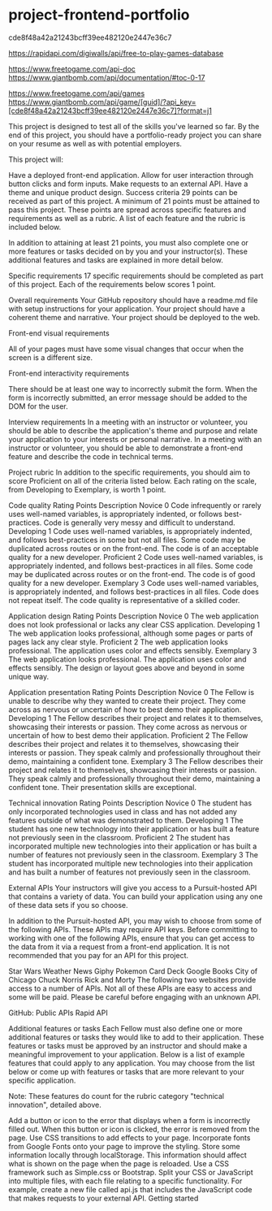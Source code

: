 # project-frontend-portfolio
cde8f48a42a21243bcff39ee482120e2447e36c7

https://rapidapi.com/digiwalls/api/free-to-play-games-database

https://www.freetogame.com/api-doc
https://www.giantbomb.com/api/documentation/#toc-0-17

https://www.freetogame.com/api/games
https://www.giantbomb.com/api/game/[guid]/?api_key=[cde8f48a42a21243bcff39ee482120e2447e36c7]?format=j1




This project is designed to test all of the skills you've learned so far. By the end of this project, you should have a portfolio-ready project you can share on your resume as well as with potential employers.

This project will:

Have a deployed front-end application.
Allow for user interaction through button clicks and form inputs.
Make requests to an external API.
Have a theme and unique product design.
Success criteria
29 points can be received as part of this project. A minimum of 21 points must be attained to pass this project. These points are spread across specific features and requirements as well as a rubric. A list of each feature and the rubric is included below.

In addition to attaining at least 21 points, you must also complete one or more features or tasks decided on by you and your instructor(s). These additional features and tasks are explained in more detail below.

Specific requirements
17 specific requirements should be completed as part of this project. Each of the requirements below scores 1 point.

Overall requirements
Your GitHub repository should have a readme.md file with setup instructions for your application.
Your project should have a coherent theme and narrative.
Your project should be deployed to the web.

Front-end visual requirements
<!-- Your application must have at least two .html files that are connected.
Your application must include one or more .css files that are linked to one or more pages.
Your application must include one or more .js files that are linked to one or more pages.
You must make use of CSS Grid to organize your content on at least one of your pages.
You must use the :hover selector in at least one CSS rule.
You must use an HTML form on at least one of your pages. -->
All of your pages must have some visual changes that occur when the screen is a different size.

Front-end interactivity requirements
<!-- On page load, an external API request must be made. Upon receiving a successful response, something visual on the page should change.
When a form is submitted on your page, JavaScript should prevent the default behavior of that form and some other effect should take place. -->
There should be at least one way to incorrectly submit the form. When the form is incorrectly submitted, an error message should be added to the DOM for the user.
<!-- Based on a button click or form submission, an external API request must be made. Upon receiving a successful response, something visual on the page should change. -->

Interview requirements
In a meeting with an instructor or volunteer, you should be able to describe the application's theme and purpose and relate your application to your interests or personal narrative.
In a meeting with an instructor or volunteer, you should be able to demonstrate a front-end feature and describe the code in technical terms.

Project rubric
In addition to the specific requirements, you should aim to score Proficient on all of the criteria listed below. Each rating on the scale, from Developing to Exemplary, is worth 1 point.

Code quality
Rating	Points	Description
Novice	0	Code infrequently or rarely uses well-named variables, is appropriately indented, or follows best-practices. Code is generally very messy and difficult to understand.
Developing	1	Code uses well-named variables, is appropriately indented, and follows best-practices in some but not all files. Some code may be duplicated across routes or on the front-end. The code is of an acceptable quality for a new developer.
Proficient	2	Code uses well-named variables, is appropriately indented, and follows best-practices in all files. Some code may be duplicated across routes or on the front-end. The code is of good quality for a new developer.
Exemplary	3	Code uses well-named variables, is appropriately indented, and follows best-practices in all files. Code does not repeat itself. The code quality is representative of a skilled coder.

Application design
Rating	Points	Description
Novice	0	The web application does not look professional or lacks any clear CSS application.
Developing	1	The web application looks professional, although some pages or parts of pages lack any clear style.
Proficient	2	The web application looks professional. The application uses color and effects sensibly.
Exemplary	3	The web application looks professional. The application uses color and effects sensibly. The design or layout goes above and beyond in some unique way.

Application presentation
Rating	Points	Description
Novice	0	The Fellow is unable to describe why they wanted to create their project. They come across as nervous or uncertain of how to best demo their application.
Developing	1	The Fellow describes their project and relates it to themselves, showcasing their interests or passion. They come across as nervous or uncertain of how to best demo their application.
Proficient	2	The Fellow describes their project and relates it to themselves, showcasing their interests or passion. They speak calmly and professionally throughout their demo, maintaining a confident tone.
Exemplary	3	The Fellow describes their project and relates it to themselves, showcasing their interests or passion. They speak calmly and professionally throughout their demo, maintaining a confident tone. Their presentation skills are exceptional.

Technical innovation
Rating	Points	Description
Novice	0	The student has only incorporated technologies used in class and has not added any features outside of what was demonstrated to them.
Developing	1	The student has one new technology into their application or has built a feature not previously seen in the classroom.
Proficient	2	The student has incorporated multiple new technologies into their application or has built a number of features not previously seen in the classroom.
Exemplary	3	The student has incorporated multiple new technologies into their application and has built a number of features not previously seen in the classroom.

External APIs
Your instructors will give you access to a Pursuit-hosted API that contains a variety of data. You can build your application using any one of these data sets if you so choose.

In addition to the Pursuit-hosted API, you may wish to choose from some of the following APIs. These APIs may require API keys. Before committing to working with one of the following APIs, ensure that you can get access to the data from it via a request from a front-end application. It is not recommended that you pay for an API for this project.

Star Wars
Weather
News
Giphy
Pokemon
Card Deck
Google Books
City of Chicago
Chuck Norris
Rick and Morty
The following two websites provide access to a number of APIs. Not all of these APIs are easy to access and some will be paid. Please be careful before engaging with an unknown API.

GitHub: Public APIs
Rapid API

Additional features or tasks
Each Fellow must also define one or more additional features or tasks they would like to add to their application. These features or tasks must be approved by an instructor and should make a meaningful improvement to your application. Below is a list of example features that could apply to any application. You may choose from the list below or come up with features or tasks that are more relevant to your specific application.

Note: These features do count for the rubric category "technical innovation", detailed above.

Add a button or icon to the error that displays when a form is incorrectly filled out. When this button or icon is clicked, the error is removed from the page.
Use CSS transitions to add effects to your page.
Incorporate fonts from Google Fonts onto your page to improve the styling.
Store some information locally through localStorage. This information should affect what is shown on the page when the page is reloaded.
Use a CSS framework such as Simple.css or Bootstrap.
Split your CSS or JavaScript into multiple files, with each file relating to a specific functionality. For example, create a new file called api.js that includes the JavaScript code that makes requests to your external API.
Getting started
